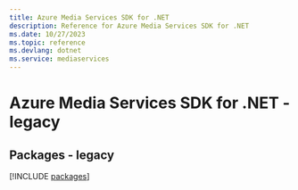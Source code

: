```yaml
---
title: Azure Media Services SDK for .NET
description: Reference for Azure Media Services SDK for .NET
ms.date: 10/27/2023
ms.topic: reference
ms.devlang: dotnet
ms.service: mediaservices
---
```

# Azure Media Services SDK for .NET - legacy
## Packages - legacy
[!INCLUDE [packages](media-services-index.md)]